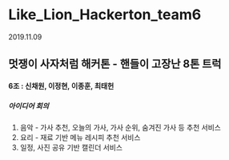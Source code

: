 ﻿# Like_Lion_Hackerton_team6

2019.11.09

## 멋쟁이 사자처럼 해커톤 - 핸들이 고장난 8톤 트럭

#### 6조 : 신채원, 이정현, 이종훈, 최태헌

##### 아이디어 회의

1. 음악 - 가사 추천, 오늘의 가사, 가사 순위, 숨겨진 가사 등 추천 서비스
2. 요리 - 재료 기반 메뉴 레시피 추천 서비스
3. 일정, 사진 공유 기반 캘린더 서비스
